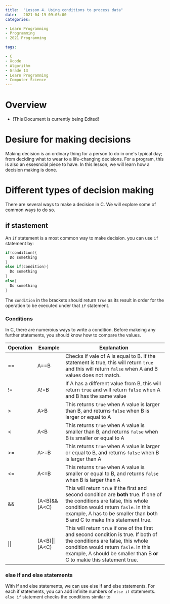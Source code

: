```yaml
---
title:  "Lesson 4. Using conditions to process data"
date:   2021-04-19 09:05:00
categories:

- Learn Programming
- Programming
- 2021 Programming

tags:

- C
- Xcode
- Algorithm
- Grade 13
- Learn Programming
- Computer Science
---
```

# Overview
* !This Document is currently being Edited!

# Desiure for making decisions

Making decision is an ordinary thing for a person to do in one's typical day; from deciding what to wear to a life-changing decisions. For a program, this is also an essesncial piece to have. In this lesson, we will learn how a decision making is done.

# Different types of decision making

There are several ways to make a decision in C. We will explore some of common ways to do so.

## if stastement

An `if` statement is a most common way to make decision. you can use `if` statement by:

```c
if(condition){
  Do something
}
else if(condition){
  Do something
}
else{
  Do something
}
```

The `condition` in the brackets should return `true` as its result in order for the operation to be executed under that `if` statement.

### Conditions

In C, there are numeroius ways to write a condition. Before makeing any further statements, you should know how to compare the values.

| Operation | Example        | Explanation                                                  |
| --------- | -------------- | ------------------------------------------------------------ |
| ==        | A==B           | Checks if vale of A is equal to B. If the statement is true, this will return `true` and this will return `false` when A and B values does not match. |
| !=        | A!=B           | If A has a different value from B, this will return `true` and will return `false` when A and B has the same value |
| >         | A>B            | This returns `true` when A value is larger than B, and returns `false` when B is larger or equal to A |
| <         | A<B            | This returns `true` when A value is smaller than B, and returns `false` when B is smaller or equal to A |
| >=        | A>=B           | This returns `true` when A value is larger or equal to B, and returns `false` when B is larger than A |
| <=        | A<=B           | This returns `true` when A value is smaller or equal to B, and returns `false` when B is larger than A |
| &&        | (A<B)&&(A<C)   | This will return `true` if the first  and second condition are **both** true. If one of the conditions are false, this whole condition would return `fasle`. In this example, A has to be smaller than both B and C to make this statement true. |
| \|\|      | (A<B)\|\|(A<C) | This will return `true` if one of the first and second condition is true. If both of the conditions are false, this whole condition would return `fasle`. In this example, A should be smaller than B **or** C to makie this statement true. |

### else if and else statements

With If and else statements, we can use else if and else statements. For each if statements, you can add infinite numbers of `else if` statements. `else if` statement checks the conditions similar to 